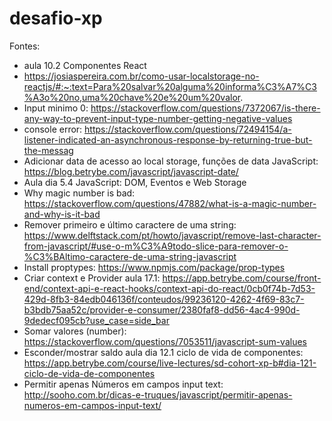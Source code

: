 # desafio-xp

Fontes:

- aula 10.2 Componentes React
- https://josiaspereira.com.br/como-usar-localstorage-no-reactjs/#:~:text=Para%20salvar%20alguma%20informa%C3%A7%C3%A3o%20no,uma%20chave%20e%20um%20valor.
- Input minimo 0: https://stackoverflow.com/questions/7372067/is-there-any-way-to-prevent-input-type-number-getting-negative-values
- console error: https://stackoverflow.com/questions/72494154/a-listener-indicated-an-asynchronous-response-by-returning-true-but-the-messag
- Adicionar data de acesso ao local storage, funções de data JavaScript: https://blog.betrybe.com/javascript/javascript-date/
- Aula dia 5.4 JavaScript: DOM, Eventos e Web Storage
- Why magic number is bad: https://stackoverflow.com/questions/47882/what-is-a-magic-number-and-why-is-it-bad
- Remover primeiro e último caractere de uma string: https://www.delftstack.com/pt/howto/javascript/remove-last-character-from-javascript/#use-o-m%C3%A9todo-slice-para-remover-o-%C3%BAltimo-caractere-de-uma-string-javascript
- Install proptypes: https://www.npmjs.com/package/prop-types
- Criar context e Provider aula 17.1: https://app.betrybe.com/course/front-end/context-api-e-react-hooks/context-api-do-react/0cb0f74b-7d53-429d-8fb3-84edb046136f/conteudos/99236120-4262-4f69-83c7-b3bdb75aa52c/provider-e-consumer/2380faf8-dd56-4ac4-990d-9dedecf095cb?use_case=side_bar
- Somar valores (number): https://stackoverflow.com/questions/7053511/javascript-sum-values
- Esconder/mostrar saldo aula dia 12.1 ciclo de vida de componentes: https://app.betrybe.com/course/live-lectures/sd-cohort-xp-b#dia-121-ciclo-de-vida-de-componentes
- Permitir apenas Números em campos input text: http://sooho.com.br/dicas-e-truques/javascript/permitir-apenas-numeros-em-campos-input-text/




